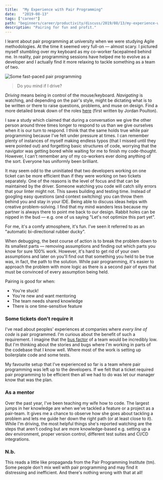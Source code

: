 ```yaml
---
title:  "My Experience with Pair Programming"
date:   "2019-08-13"
tags: ["career"]
path: "beginners/career/productivity/discuss/2019/08/13/my-experience-with-pair-programming.html"
description: "Pairing for fun and profit."
---
```


I learnt about pair programming at university when we were studying Agile methodologies. At the time it seemed very full-on — almost scary. I pictured myself stumbling over my keyboard as my co-worker facepalmed behind me. In reality, pair programming sessions have helped me to evolve as a developer and I actually find it more relaxing to tackle something as a team of two.

![Some fast-paced pair programming](fast-pair-programming.gif)

> Do you mind if I drive?

_Driving_ means being in control of the mouse/keyboard. _Navigating_ is watching, and depending on the pair's style, might be dictating what is to be written or there to raise questions, problems, and muse on design. Find a more detailed break down of the roles [here](https://gist.github.com/healeycodes/5acc53131957f6a96a281c89890c7706) (first written by Jordan Poulton).

I saw a study which claimed that during a conversation we give the other person around three times longer to respond to us than we give ourselves when it is our turn to respond. I think that the same holds true while pair programming because I've felt under pressure at times. I can remember plenty of instances of myself making endless typos (that I missed until they were pointed out) and forgetting basic structures of code, worrying that the navigator was getting bored while waiting for me to finish my code-thought. However, I can't remember any of my co-workers ever doing anything of the sort. Everyone has uniformly been brilliant.

It may seem odd to the uninitiated that two developers working on one ticket can be more efficient than if they were working on two tickets separately. One of the reasons is the level of focus and that can be maintained by the driver. Someone watching you code will catch silly errors that your linter might not. This saves building and testing time. Instead of googling easy questions (and context switching) you can throw them behind you and stay in your IDE. Being able to discuss ideas helps with creative problem-solving. I find that my mind wanders less because my partner is always there to point me back to our design. Rabbit holes can be nipped in the bud — e.g. one of us saying "Let's not optimize this part yet".

For me, it's a comfy atmosphere, it's fun. I've seen it referred to as an "automatic bi-directional rubber ducky".

When debugging, the best course of action is to break the problem down to its smallest parts — removing assumptions and finding out which parts you know for sure 100% work. However, it's hard to get rid of your own assumptions and later on you'll find out that something you held to be true was, in fact, the path to the solution. While pair programming, it's easier to approach the problem with more logic as there is a second pair of eyes that must be convinced of every assumption being held.

Pairing is good for when:

- You're stuck!
- You're new and want mentoring
- The team needs shared knowledge
- There is one time-sensitive feature

### Some tickets don't require it

I've read about peoples' experiences at companies where _every line of code_ is pair programmed. I'm curious about the benefit of such a requirement. I imagine that the [bus factor](https://en.wikipedia.org/wiki/Bus_factor) of a team would be incredibly low. But I'm thinking about the stories and bugs where I'm working in parts of the codebase that I know well. Where most of the work is setting up boilerplate code and some tests.

My favourite setup that I've experienced so far is a team where pair programming was left up to the developers. If we felt that a ticket required pair programming to be efficient then all we had to do was let our manager know that was the plan.

### As a mentor

Over the past year, I've been teaching my wife how to code. The largest jumps in her knowledge are when we've tackled a feature or a project as a pair-team. It gives me a chance to observe how she goes about tackling a problem and lets me guide her down the right path (or at least close to it). While I'm driving, the most helpful things she's reported watching are the steps that aren't coding but are more knowledge-based e.g. setting up a dev environment, proper version control, different test suites and CI/CD integrations.

### N.b.

This reads a little like propaganda from the Pair Programming Institute (tm). Some people don't mix well with pair programming and may find it distressing and inefficient. And there's nothing wrong with that at all!